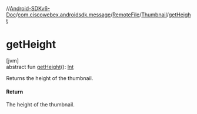 //[Android-SDKv6-Doc](../../../../index.md)/[com.ciscowebex.androidsdk.message](../../index.md)/[RemoteFile](../index.md)/[Thumbnail](index.md)/[getHeight](get-height.md)

# getHeight

[jvm]\
abstract fun [getHeight](get-height.md)(): [Int](https://kotlinlang.org/api/latest/jvm/stdlib/kotlin/-int/index.html)

Returns the height of the thumbnail.

#### Return

The height of the thumbnail.
